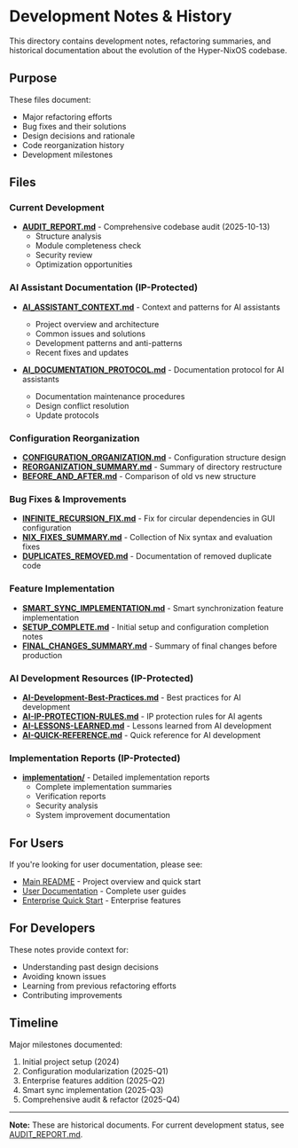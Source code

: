 # Development Notes & History

This directory contains development notes, refactoring summaries, and historical documentation about the evolution of the Hyper-NixOS codebase.

## Purpose

These files document:
- Major refactoring efforts
- Bug fixes and their solutions
- Design decisions and rationale
- Code reorganization history
- Development milestones

## Files

### Current Development

- **[AUDIT_REPORT.md](AUDIT_REPORT.md)** - Comprehensive codebase audit (2025-10-13)
  - Structure analysis
  - Module completeness check
  - Security review
  - Optimization opportunities

### AI Assistant Documentation (IP-Protected)

- **[AI_ASSISTANT_CONTEXT.md](AI_ASSISTANT_CONTEXT.md)** - Context and patterns for AI assistants
  - Project overview and architecture
  - Common issues and solutions
  - Development patterns and anti-patterns
  - Recent fixes and updates

- **[AI_DOCUMENTATION_PROTOCOL.md](AI_DOCUMENTATION_PROTOCOL.md)** - Documentation protocol for AI assistants
  - Documentation maintenance procedures
  - Design conflict resolution
  - Update protocols

### Configuration Reorganization

- **[CONFIGURATION_ORGANIZATION.md](CONFIGURATION_ORGANIZATION.md)** - Configuration structure design
- **[REORGANIZATION_SUMMARY.md](REORGANIZATION_SUMMARY.md)** - Summary of directory restructure
- **[BEFORE_AND_AFTER.md](BEFORE_AND_AFTER.md)** - Comparison of old vs new structure

### Bug Fixes & Improvements

- **[INFINITE_RECURSION_FIX.md](INFINITE_RECURSION_FIX.md)** - Fix for circular dependencies in GUI configuration
- **[NIX_FIXES_SUMMARY.md](NIX_FIXES_SUMMARY.md)** - Collection of Nix syntax and evaluation fixes
- **[DUPLICATES_REMOVED.md](DUPLICATES_REMOVED.md)** - Documentation of removed duplicate code

### Feature Implementation

- **[SMART_SYNC_IMPLEMENTATION.md](SMART_SYNC_IMPLEMENTATION.md)** - Smart synchronization feature implementation
- **[SETUP_COMPLETE.md](SETUP_COMPLETE.md)** - Initial setup and configuration completion notes
- **[FINAL_CHANGES_SUMMARY.md](FINAL_CHANGES_SUMMARY.md)** - Summary of final changes before production

### AI Development Resources (IP-Protected)

- **[AI-Development-Best-Practices.md](AI-Development-Best-Practices.md)** - Best practices for AI development
- **[AI-IP-PROTECTION-RULES.md](AI-IP-PROTECTION-RULES.md)** - IP protection rules for AI agents
- **[AI-LESSONS-LEARNED.md](AI-LESSONS-LEARNED.md)** - Lessons learned from AI development
- **[AI-QUICK-REFERENCE.md](AI-QUICK-REFERENCE.md)** - Quick reference for AI development

### Implementation Reports (IP-Protected)

- **[implementation/](implementation/)** - Detailed implementation reports
  - Complete implementation summaries
  - Verification reports
  - Security analysis
  - System improvement documentation

## For Users

If you're looking for user documentation, please see:
- [Main README](../../README.md) - Project overview and quick start
- [User Documentation](../) - Complete user guides
- [Enterprise Quick Start](../ENTERPRISE_QUICK_START.md) - Enterprise features

## For Developers

These notes provide context for:
- Understanding past design decisions
- Avoiding known issues
- Learning from previous refactoring efforts
- Contributing improvements

## Timeline

Major milestones documented:
1. Initial project setup (2024)
2. Configuration modularization (2025-Q1)
3. Enterprise features addition (2025-Q2)
4. Smart sync implementation (2025-Q3)
5. Comprehensive audit & refactor (2025-Q4)

---

**Note:** These are historical documents. For current development status, see [AUDIT_REPORT.md](AUDIT_REPORT.md).
